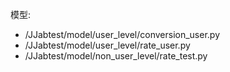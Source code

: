 模型:
- /JJabtest/model/user_level/conversion_user.py
- /JJabtest/model/user_level/rate_user.py
- /JJabtest/model/non_user_level/rate_test.py